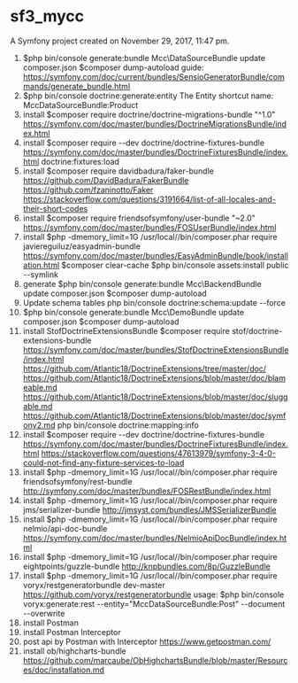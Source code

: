 sf3_mycc
========

A Symfony project created on November 29, 2017, 11:47 pm.

1. $php bin/console generate:bundle
    Mcc\DataSourceBundle
    update composer.json
    $composer dump-autoload
    guide: https://symfony.com/doc/current/bundles/SensioGeneratorBundle/commands/generate_bundle.html
2. $php bin/console doctrine:generate:entity
    The Entity shortcut name: MccDataSourceBundle:Product
3. install $composer require doctrine/doctrine-migrations-bundle "^1.0"
    https://symfony.com/doc/master/bundles/DoctrineMigrationsBundle/index.html
4. install $composer require --dev doctrine/doctrine-fixtures-bundle
    https://symfony.com/doc/master/bundles/DoctrineFixturesBundle/index.html
    doctrine:fixtures:load
5. install $composer require davidbadura/faker-bundle
    https://github.com/DavidBadura/FakerBundle
        https://github.com/fzaninotto/Faker
            https://stackoverflow.com/questions/3191664/list-of-all-locales-and-their-short-codes
6. install $composer require friendsofsymfony/user-bundle "~2.0"
    https://symfony.com/doc/master/bundles/FOSUserBundle/index.html
7. install $php -dmemory_limit=1G /usr/local//bin/composer.phar require javiereguiluz/easyadmin-bundle
    https://symfony.com/doc/master/bundles/EasyAdminBundle/book/installation.html
    $composer clear-cache
    $php bin/console assets:install public --symlink
8. generate $php bin/console generate:bundle
        Mcc\BackendBundle
        update composer.json
        $composer dump-autoload
9. Update schema tables
        php bin/console doctrine:schema:update --force
10. $php bin/console generate:bundle
        Mcc\DemoBundle
        update composer.json
        $composer dump-autoload
11. install StofDoctrineExtensionsBundle
    $composer require stof/doctrine-extensions-bundle
    https://symfony.com/doc/master/bundles/StofDoctrineExtensionsBundle/index.html
    https://github.com/Atlantic18/DoctrineExtensions/tree/master/doc/
    https://github.com/Atlantic18/DoctrineExtensions/blob/master/doc/blameable.md
    https://github.com/Atlantic18/DoctrineExtensions/blob/master/doc/sluggable.md
    https://github.com/Atlantic18/DoctrineExtensions/blob/master/doc/symfony2.md
    php bin/console  doctrine:mapping:info
12. install $composer require --dev doctrine/doctrine-fixtures-bundle
    https://symfony.com/doc/master/bundles/DoctrineFixturesBundle/index.html
    https://stackoverflow.com/questions/47613979/symfony-3-4-0-could-not-find-any-fixture-services-to-load
13. install $php -dmemory_limit=1G /usr/local//bin/composer.phar require friendsofsymfony/rest-bundle
    http://symfony.com/doc/master/bundles/FOSRestBundle/index.html
14. install $php -dmemory_limit=1G /usr/local//bin/composer.phar require jms/serializer-bundle
    http://jmsyst.com/bundles/JMSSerializerBundle
15. install $php -dmemory_limit=1G /usr/local//bin/composer.phar require nelmio/api-doc-bundle
    https://symfony.com/doc/master/bundles/NelmioApiDocBundle/index.html
16. install $php -dmemory_limit=1G /usr/local//bin/composer.phar require eightpoints/guzzle-bundle
    http://knpbundles.com/8p/GuzzleBundle
17. install $php -dmemory_limit=1G /usr/local//bin/composer.phar require voryx/restgeneratorbundle dev-master
    https://github.com/voryx/restgeneratorbundle
    usage: $php bin/console voryx:generate:rest --entity="MccDataSourceBundle:Post" --document --overwrite
18. install Postman
19. install Postman Interceptor
20. post api by Postman with Interceptor
    https://www.getpostman.com/
21. install ob/highcharts-bundle
    https://github.com/marcaube/ObHighchartsBundle/blob/master/Resources/doc/installation.md

